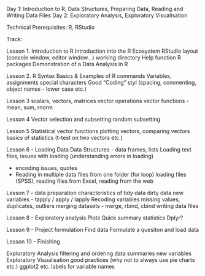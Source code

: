Day 1: Introduction to R, Data Structures, Preparing Data, Reading and Writing Data Files
Day 2: Exploratory Analysis, Exploratory Visualisation

Technical Prerequisites: R, RStudio

Track:

Lesson 1.
Introduction to R
Introduction into the R Ecosystem
RStudio layout (console window, editor window…)
working directory
Help function
R packages
Demonstration of a Data Analysis in R


Lesson 2.
R Syntax Basics & Examples of R commands 
Variables, assignments 
special characters
Good “Coding” styl (spacing, commenting, object names - lower case etc.)


Lesson 3
scalars, vectors, matrices
vector operations
vector functions - mean, sum, rnorm


Lesson 4
Vector selection and subsetting
random subsetting


Lesson 5
Statistical vector functions
plotting vectors, comparing vectors
basics of statistics (t-test on two vectors etc.)


Lesson 6 - Loading Data 
Data Structures - data frames, lists
Loading text files, issues with loading (understanding errors in loading)
- encoding issues, quotes
- Reading in multiple data files from one folder (for loop)
loading files (SPSS), reading files from Excel, reading from the web


Lesson 7 - data preparation
characteristics of tidy data
dirty data
new variables - tapply / apply / lapply
Recoding variables
missing values, duplicates, outliers
merging datasets - merge, rbind, cbind
writing data files


Lesson 8 - Exploratory analysis
Plots
Quick summary statistics
Dplyr?

Lesson 9 - Project formulation
Find data
Formulate a quesiton and load data

Lesson 10 - 
Finishing 


Exploratory Analysis
filtering and ordering data
summaries
new variables
Exploratory Visualisation 
good practices (why not to always use pie charts etc.)
ggplot2 etc.
labels for variable names
